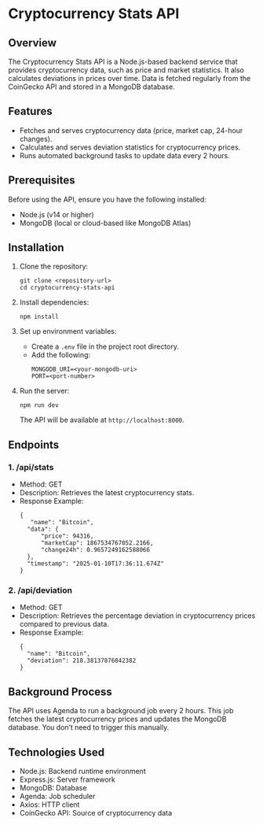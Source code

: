 # Cryptocurrency Stats API

## Overview

The Cryptocurrency Stats API is a Node.js-based backend service that provides cryptocurrency data, such as price and market statistics. It also calculates deviations in prices over time. Data is fetched regularly from the CoinGecko API and stored in a MongoDB database.

## Features

- Fetches and serves cryptocurrency data (price, market cap, 24-hour changes).
- Calculates and serves deviation statistics for cryptocurrency prices.
- Runs automated background tasks to update data every 2 hours.

## Prerequisites

Before using the API, ensure you have the following installed:

- Node.js (v14 or higher)
- MongoDB (local or cloud-based like MongoDB Atlas)

## Installation

1. Clone the repository:

   ```
   git clone <repository-url>
   cd cryptocurrency-stats-api
   ```

2. Install dependencies:

   ```
   npm install
   ```

3. Set up environment variables:

   - Create a `.env` file in the project root directory.
   - Add the following:
      ```
      MONGODB_URI=<your-mongodb-uri>
      PORT=<port-number>
      ```

4. Run the server:

   ```
   npm run dev
   ```

   The API will be available at `http://localhost:8000`.

## Endpoints

### 1. /api/stats

- Method: GET
- Description: Retrieves the latest cryptocurrency stats.
- Response Example:
   ```
   {
      "name": "Bitcoin",
     "data": {
         "price": 94316,
         "marketCap": 1867534767052.2166,
         "change24h": 0.9657249162588066
     },
     "timestamp": "2025-01-10T17:36:11.674Z"
   }
   ```

### 2. /api/deviation

- Method: GET
- Description: Retrieves the percentage deviation in cryptocurrency prices compared to previous data.
- Response Example:
   ```
   {
     "name": "Bitcoin",
     "deviation": 218.38137876842382
   }
   ```

## Background Process

The API uses Agenda to run a background job every 2 hours. This job fetches the latest cryptocurrency prices and updates the MongoDB database. You don’t need to trigger this manually.

## Technologies Used

- Node.js: Backend runtime environment
- Express.js: Server framework
- MongoDB: Database
- Agenda: Job scheduler
- Axios: HTTP client
- CoinGecko API: Source of cryptocurrency data
